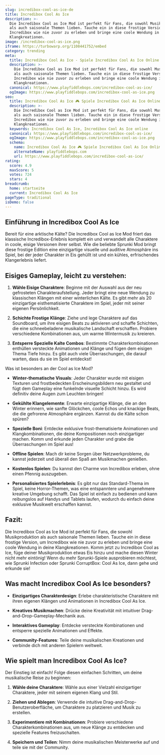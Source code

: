 ```yaml
---
slug: incredibox-cool-as-ice-de
title: Incredibox Cool As Ice
description: >-
  Die Incredibox Cool as Ice Mod ist perfekt für Fans, die sowohl Musikproduktion
  als auch saisonale Themen lieben. Tauche ein in diese frostige Version, um
  Incredibox wie nie zuvor zu erleben und bringe eine coole Wendung in deine
  Klangkreationen.
image: /incredibox-cool-as-ice.png
iframe: https://turbowarp.org/1108441752/embed
category: trending
meta:
  title: Incredibox Cool As Ice - Spiele Incredibox Cool As Ice Online
  description: >-
    Die Incredibox Cool as Ice Mod ist perfekt für Fans, die sowohl Musikproduktion
    als auch saisonale Themen lieben. Tauche ein in diese frostige Version, um
    Incredibox wie nie zuvor zu erleben und bringe eine coole Wendung in deine
    Klangkreationen.
  canonical: https://www.playfiddlebops.com/incredibox-cool-as-ice/
  ogImage: https://www.playfiddlebops.com/incredibox-cool-as-ice.png
seo:
  title: Incredibox Cool As Ice 🎮 Spiele Incredibox Cool As Ice Online
  description: >-
    Die Incredibox Cool as Ice Mod ist perfekt für Fans, die sowohl Musikproduktion
    als auch saisonale Themen lieben. Tauche ein in diese frostige Version, um
    Incredibox wie nie zuvor zu erleben und bringe eine coole Wendung in deine
    Klangkreationen.
  keywords: Incredibox Cool As Ice, Incredibox Cool As Ice online
  canonical: https://www.playfiddlebops.com/incredibox-cool-as-ice/
  ogImage: https://www.playfiddlebops.com/incredibox-cool-as-ice.png
  schema:
    name: Incredibox Cool As Ice 🎮 Spiele Incredibox Cool As Ice Online
    alternateName: playfiddlebops.com
    url: https://www.playfiddlebops.com/incredibox-cool-as-ice/
rating:
  score: 4.9
  maxScore: 5
  votes: 724
  stars: 4
breadcrumb:
  home: startseite
  current: Incredibox Cool As Ice
pageType: traditional
isDemo: false
---
```


## Einführung in Incredibox Cool As Ice

Bereit für eine arktische Kälte? Die Incredibox Cool as Ice Mod friert das klassische Incredibox-Erlebnis komplett ein und verwandelt alle Charaktere in coole, eisige Versionen ihrer selbst. Wie die beliebte Sprunki Mod bringt diese frostige Edition eine einzigartige visuelle und auditive Atmosphäre ins Spiel, bei der jeder Charakter in Eis gehüllt ist und ein kühles, erfrischendes Klangerlebnis liefert.

## Eisiges Gameplay, leicht zu verstehen:

1. **Wähle Eisige Charaktere**: Beginne mit der Auswahl aus der neu gefrosteten Charakteraufstellung. Jeder bringt eine neue Wendung zu klassischen Klängen mit einer winterlichen Kälte. Es gibt mehr als 20 einzigartige eisthematisierte Charaktere im Spiel, jeder mit seiner eigenen Persönlichkeit.

1. **Schichte Frostige Klänge**: Ziehe und lege Charaktere auf das Soundboard, um ihre eisigen Beats zu aktivieren und schaffe Schichten, die eine schneebeladene musikalische Landschaft erschaffen. Probiere verschiedene Kombinationen aus, um warme Wintermusik zu kreieren.

1. **Entsperre Spezielle Kalte Combos**: Bestimmte Charakterkombinationen enthüllen versteckte Animationen und Klänge und fügen dem eisigen Thema Tiefe hinzu. Es gibt auch viele Überraschungen, die darauf warten, dass du sie im Spiel entdeckst!

Was ist besonders an der Cool as Ice Mod?

- **Winter-thematische Visuals**: Jeder Charakter wurde mit eisigen Texturen und frostbedeckten Erscheinungsbildern neu gestaltet und fügt dem Gameplay eine funkelnde visuelle Schicht hinzu. Es wird definitiv deine Augen zum Leuchten bringen!

- **Gekühlte Klangelemente**: Erwarte einzigartige Klänge, die an den Winter erinnern, wie sanfte Glöckchen, coole Echos und knackige Beats, die die gefrorene Atmosphäre ergänzen. Kannst du die Kälte schon spüren?

- **Spezielle Boni**: Entdecke exklusive frost-thematisierte Animationen und Klangkombinationen, die deine Kompositionen noch einzigartiger machen. Komm und erkunde jeden Charakter und grabe die Überraschungen im Spiel aus!

- **Offline Spielen**: Mach dir keine Sorgen über Netzwerkprobleme, du kannst jederzeit und überall den Spaß am Musikmachen genießen.

- **Kostenlos Spielen**: Du kannst den Charme von Incredibox erleben, ohne einen Pfennig auszugeben.

- **Personalisiertes Spielerlebnis**: Es gibt nur das Standard-Thema im Spiel, keine Horror-Themen, was eine entspanntere und angenehmere kreative Umgebung schafft. Das Spiel ist einfach zu bedienen und kann reibungslos auf Handys und Tablets laufen, wodurch du einfach deine exklusive Musikwelt erschaffen kannst.

## Fazit:

Die Incredibox Cool as Ice Mod ist perfekt für Fans, die sowohl Musikproduktion als auch saisonale Themen lieben. Tauche ein in diese frostige Version, um Incredibox wie nie zuvor zu erleben und bringe eine coole Wendung in deine Klangkreationen. Komm jetzt zu Incredibox Cool as Ice, füge deiner Musikproduktion etwas Eis hinzu und mache diesen Winter nicht mehr eintönig! Wenn du mehr Sprunki-Spiele ausprobieren möchtest, wie Sprunki Infection oder Sprunki CorruptBox: Cool As Ice, dann gehe und erkunde sie!

## Was macht Incredibox Cool As Ice besonders?

- **Einzigartiges Charakterdesign**: Erlebe charakteristische Charaktere mit ihren eigenen Klängen und Animationen in Incredibox Cool As Ice.

- **Kreatives Musikmachen**: Drücke deine Kreativität mit intuitiver Drag-and-Drop-Gameplay-Mechanik aus.

- **Interaktives Gameplay**: Entdecke versteckte Kombinationen und entsperre spezielle Animationen und Effekte.

- **Community-Features**: Teile deine musikalischen Kreationen und verbinde dich mit anderen Spielern weltweit.

## Wie spielt man Incredibox Cool As Ice?

Der Einstieg ist einfach! Folge diesen einfachen Schritten, um deine musikalische Reise zu beginnen:

1. **Wähle deine Charaktere**: Wähle aus einer Vielzahl einzigartiger Charaktere, jeder mit seinem eigenen Klang und Stil.

1. **Ziehen und Ablegen**: Verwende die intuitive Drag-and-Drop-Benutzeroberfläche, um Charaktere zu platzieren und Musik zu erstellen.

1. **Experimentiere mit Kombinationen**: Probiere verschiedene Charakterkombinationen aus, um neue Klänge zu entdecken und spezielle Features freizuschalten.

1. **Speichern und Teilen**: Nimm deine musikalischen Meisterwerke auf und teile sie mit der Community.